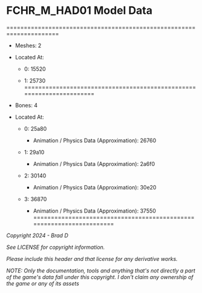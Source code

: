 # FCHR_M_HAD01 Model Data
=====================================================================

* Meshes: 2

* Located At:

  * 0: 15520

  * 1: 25730
=====================================================================

* Bones: 4

* Located At:

  * 0: 25a80

    * Animation / Physics Data (Approximation): 26760

  * 1: 29a10

    * Animation / Physics Data (Approximation): 2a6f0

  * 2: 30140

    * Animation / Physics Data (Approximation): 30e20

  * 3: 36870

    * Animation / Physics Data (Approximation): 37550
=====================================================================

*Copyright 2024 - Brad D*

*See LICENSE for copyright information.*

*Please include this header and that license for any derivative works.*

*NOTE: Only the documentation, tools and anything that's not directly a part of the game's data fall under this copyright. I don't claim any ownership of the game or any of its assets*
